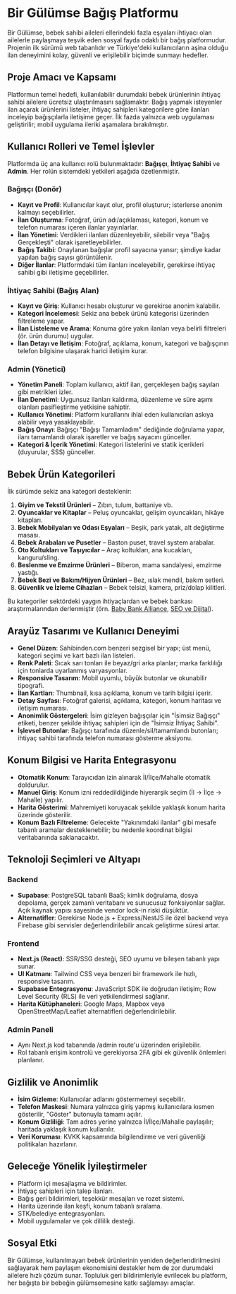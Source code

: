 # Bir Gülümse Bağış Platformu

Bir Gülümse, bebek sahibi aileleri ellerindeki fazla eşyaları ihtiyacı olan ailelerle paylaşmaya teşvik eden sosyal fayda odaklı bir bağış platformudur. Projenin ilk sürümü web tabanlıdır ve Türkiye'deki kullanıcıların aşina olduğu ilan deneyimini kolay, güvenli ve erişilebilir biçimde sunmayı hedefler.

## Proje Amacı ve Kapsamı

Platformun temel hedefi, kullanılabilir durumdaki bebek ürünlerinin ihtiyaç sahibi ailelere ücretsiz ulaştırılmasını sağlamaktır. Bağış yapmak isteyenler ilan açarak ürünlerini listeler, ihtiyaç sahipleri kategorilere göre ilanları inceleyip bağışçılarla iletişime geçer. İlk fazda yalnızca web uygulaması geliştirilir; mobil uygulama ileriki aşamalara bırakılmıştır.

## Kullanıcı Rolleri ve Temel İşlevler

Platformda üç ana kullanıcı rolü bulunmaktadır: **Bağışçı**, **İhtiyaç Sahibi** ve **Admin**. Her rolün sistemdeki yetkileri aşağıda özetlenmiştir.

### Bağışçı (Donör)

- **Kayıt ve Profil**: Kullanıcılar kayıt olur, profil oluşturur; isterlerse anonim kalmayı seçebilirler.
- **İlan Oluşturma**: Fotoğraf, ürün adı/açıklaması, kategori, konum ve telefon numarası içeren ilanlar yayınlarlar.
- **İlan Yönetimi**: Verdikleri ilanları düzenleyebilir, silebilir veya "Bağış Gerçekleşti" olarak işaretleyebilirler.
- **Bağış Takibi**: Onaylanan bağışlar profil sayacına yansır; şimdiye kadar yapılan bağış sayısı görüntülenir.
- **Diğer İlanlar**: Platformdaki tüm ilanları inceleyebilir, gerekirse ihtiyaç sahibi gibi iletişime geçebilirler.

### İhtiyaç Sahibi (Bağış Alan)

- **Kayıt ve Giriş**: Kullanıcı hesabı oluşturur ve gerekirse anonim kalabilir.
- **Kategori İncelemesi**: Sekiz ana bebek ürünü kategorisi üzerinden filtreleme yapar.
- **İlan Listeleme ve Arama**: Konuma göre yakın ilanları veya belirli filtreleri (ör. ürün durumu) uygular.
- **İlan Detayı ve İletişim**: Fotoğraf, açıklama, konum, kategori ve bağışçının telefon bilgisine ulaşarak harici iletişim kurar.

### Admin (Yönetici)

- **Yönetim Paneli**: Toplam kullanıcı, aktif ilan, gerçekleşen bağış sayıları gibi metrikleri izler.
- **İlan Denetimi**: Uygunsuz ilanları kaldırma, düzenleme ve süre aşımı olanları pasifleştirme yetkisine sahiptir.
- **Kullanıcı Yönetimi**: Platform kurallarını ihlal eden kullanıcıları askıya alabilir veya yasaklayabilir.
- **Bağış Onayı**: Bağışçı "Bağışı Tamamladım" dediğinde doğrulama yapar, ilanı tamamlandı olarak işaretler ve bağış sayacını günceller.
- **Kategori & İçerik Yönetimi**: Kategori listelerini ve statik içerikleri (duyurular, SSS) günceller.

## Bebek Ürün Kategorileri

İlk sürümde sekiz ana kategori desteklenir:

1. **Giyim ve Tekstil Ürünleri** – Zıbın, tulum, battaniye vb.
2. **Oyuncaklar ve Kitaplar** – Peluş oyuncaklar, gelişim oyuncakları, hikâye kitapları.
3. **Bebek Mobilyaları ve Odası Eşyaları** – Beşik, park yatak, alt değiştirme masası.
4. **Bebek Arabaları ve Pusetler** – Baston puset, travel system arabalar.
5. **Oto Koltukları ve Taşıyıcılar** – Araç koltukları, ana kucakları, kanguru/sling.
6. **Beslenme ve Emzirme Ürünleri** – Biberon, mama sandalyesi, emzirme yastığı.
7. **Bebek Bezi ve Bakım/Hijyen Ürünleri** – Bez, ıslak mendil, bakım setleri.
8. **Güvenlik ve İzleme Cihazları** – Bebek telsizi, kamera, priz/dolap kilitleri.

Bu kategoriler sektördeki yaygın ihtiyaçlardan ve bebek bankası araştırmalarından derlenmiştir (örn. [Baby Bank Alliance](https://www.babybankalliance.org/), [SEO ve Dijital](https://seovedijital.com/)).

## Arayüz Tasarımı ve Kullanıcı Deneyimi

- **Genel Düzen**: Sahibinden.com benzeri sezgisel bir yapı; üst menü, kategori seçimi ve kart bazlı ilan listeleri.
- **Renk Paleti**: Sıcak sarı tonları ile beyaz/gri arka planlar; marka farklılığı için tonlarda uyarlanmış varyasyonlar.
- **Responsive Tasarım**: Mobil uyumlu, büyük butonlar ve okunabilir tipografi.
- **İlan Kartları**: Thumbnail, kısa açıklama, konum ve tarih bilgisi içerir.
- **Detay Sayfası**: Fotoğraf galerisi, açıklama, kategori, konum haritası ve iletişim numarası.
- **Anonimlik Göstergeleri**: İsim gizleyen bağışçılar için "İsimsiz Bağışçı" etiketi, benzer şekilde ihtiyaç sahipleri için de "İsimsiz İhtiyaç Sahibi".
- **İşlevsel Butonlar**: Bağışçı tarafında düzenle/sil/tamamlandı butonları; ihtiyaç sahibi tarafında telefon numarası gösterme aksiyonu.

## Konum Bilgisi ve Harita Entegrasyonu

- **Otomatik Konum**: Tarayıcıdan izin alınarak İl/İlçe/Mahalle otomatik doldurulur.
- **Manuel Giriş**: Konum izni reddedildiğinde hiyerarşik seçim (İl → İlçe → Mahalle) yapılır.
- **Harita Gösterimi**: Mahremiyeti koruyacak şekilde yaklaşık konum harita üzerinde gösterilir.
- **Konum Bazlı Filtreleme**: Gelecekte "Yakınımdaki ilanlar" gibi mesafe tabanlı aramalar desteklenebilir; bu nedenle koordinat bilgisi veritabanında saklanacaktır.

## Teknoloji Seçimleri ve Altyapı

### Backend

- **Supabase**: PostgreSQL tabanlı BaaS; kimlik doğrulama, dosya depolama, gerçek zamanlı veritabanı ve sunucusuz fonksiyonlar sağlar. Açık kaynak yapısı sayesinde vendor lock-in riski düşüktür.
- **Alternatifler**: Gerekirse Node.js + Express/NestJS ile özel backend veya Firebase gibi servisler değerlendirilebilir ancak geliştirme süresi artar.

### Frontend

- **Next.js (React)**: SSR/SSG desteği, SEO uyumu ve bileşen tabanlı yapı sunar.
- **UI Katmanı**: Tailwind CSS veya benzeri bir framework ile hızlı, responsive tasarım.
- **Supabase Entegrasyonu**: JavaScript SDK ile doğrudan iletişim; Row Level Security (RLS) ile veri yetkilendirmesi sağlanır.
- **Harita Kütüphaneleri**: Google Maps, Mapbox veya OpenStreetMap/Leaflet alternatifleri değerlendirilebilir.

### Admin Paneli

- Aynı Next.js kod tabanında /admin route'u üzerinden erişilebilir.
- Rol tabanlı erişim kontrolü ve gerekiyorsa 2FA gibi ek güvenlik önlemleri planlanır.

## Gizlilik ve Anonimlik

- **İsim Gizleme**: Kullanıcılar adlarını göstermemeyi seçebilir.
- **Telefon Maskesi**: Numara yalnızca giriş yapmış kullanıcılara kısmen gösterilir, "Göster" butonuyla tamamı açılır.
- **Konum Gizliliği**: Tam adres yerine yalnızca İl/İlçe/Mahalle paylaşılır; haritada yaklaşık konum kullanılır.
- **Veri Koruması**: KVKK kapsamında bilgilendirme ve veri güvenliği politikaları hazırlanır.

## Geleceğe Yönelik İyileştirmeler

- Platform içi mesajlaşma ve bildirimler.
- İhtiyaç sahipleri için talep ilanları.
- Bağış geri bildirimleri, teşekkür mesajları ve rozet sistemi.
- Harita üzerinde ilan keşfi, konum tabanlı sıralama.
- STK/belediye entegrasyonları.
- Mobil uygulamalar ve çok dillilik desteği.

## Sosyal Etki

Bir Gülümse, kullanılmayan bebek ürünlerinin yeniden değerlendirilmesini sağlayarak hem paylaşım ekonomisini destekler hem de zor durumdaki ailelere hızlı çözüm sunar. Topluluk geri bildirimleriyle evrilecek bu platform, her bağışta bir bebeğin gülümsemesine katkı sağlamayı amaçlar.
